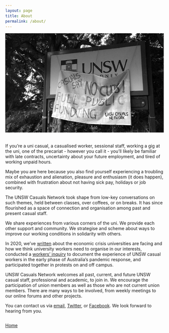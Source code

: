 ```yaml
---
layout: page
title: About
permalink: /about/
---
```


![Banner Image](/assets/img/unswcasuals-banner.png)<br><br>

If you’re a uni casual, a casualised worker, sessional staff, working a gig at the uni, one of the precariat - however you call it - you’ll likely be familiar with late contracts, uncertainty about your future employment, and tired of working unpaid hours.

Maybe you are here because you also find yourself experiencing a troubling mix of exhaustion and alienation, pleasure and enthusiasm (it does happen), combined with frustration about not having sick pay, holidays or job security.

The UNSW Casuals Network took shape from low-key conversations on such themes, held between classes, over coffees, or on breaks. It has since flourished as a space of connection and organisation among past and present casual staff.

We share experiences from various corners of the uni. We provide each other support and community. We strategise and scheme about ways to improve our working conditions in solidarity with others.

In 2020, we’ve [written](https://overland.org.au/2020/05/no-concessions-why-university-workers-must-fight-for-all-jobs) about the economic crisis universities are facing and how we think university workers need to organise in our interests, conducted a [workers’ inquiry](https://drive.google.com/file/d/1aiXDTewJF9f1-PRKtvnpBmSAw4qW2kMR/view) to document the experience of UNSW casual workers in the early phase of Australia’s pandemic response, and participated together in protests on and off campus.

UNSW Casuals Network welcomes all past, current, and future UNSW casual staff, professional and academic, to join in. We encourage the participation of union members as well as those who are not current union members. There are many ways to be involved, from weekly meetings to our online forums and other projects.

You can contact us via [email](https://www.unswcasuals.net/contact), [Twitter](https://twitter.com/UNSWcasuals), or [Facebook](https://www.facebook.com/UNSW-Casuals-Network-111069980586389/). We look forward to hearing from you.

<div class="about-socmedia-links">
  <h2>
    <a href="https://www.facebook.com/UNSW-Casuals-Network-111069980586389/"><i class='fa fa-facebook-square'></i></a>
    <a href="https://twitter.com/UNSWcasuals"><i class='fa fa-twitter-square'></i></a>
    <!--<a href=""><i class='fa fa-instagram'></i></a>-->
    <a href="/contact"><i class='fa fa-envelope-o'></i></a>
  </h2>
</div><!-- socmedia-links -->


<p><a href="{{ "/" | relative_url }}">Home</a></p>
